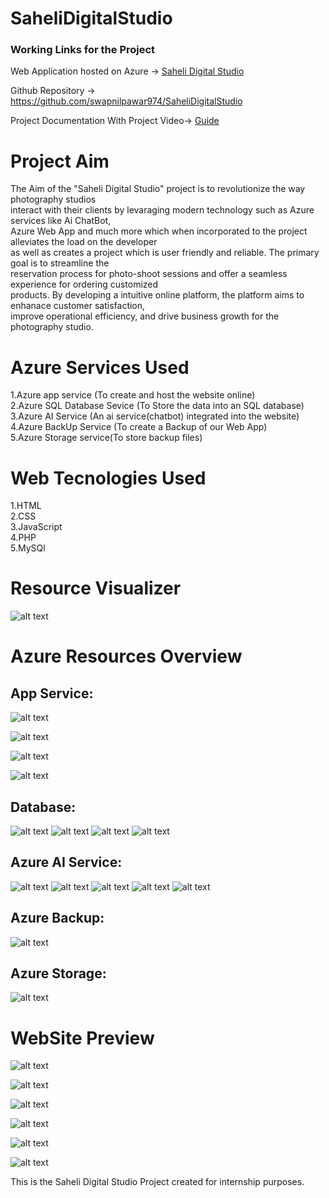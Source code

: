 # SaheliDigitalStudio

### Working Links for the Project

Web Application hosted on Azure -> [Saheli Digital Studio](https://sahelidisitalstudio.azurewebsites.net/)

Github Repository -> https://github.com/swapnilpawar974/SaheliDigitalStudio


Project Documentation With Project Video-> [Guide](https://drive.google.com/drive/folders/1qejoXr2uFto9ytSFhtZuB0Bbe-Y-tGp_?usp=sharing)

# Project Aim

The Aim of the "Saheli Digital Studio" project is to revolutionize the way photography studios<br>
interact with their clients by levaraging modern technology such as Azure services like Ai ChatBot,<br>
Azure Web App and much more which when incorporated to the project alleviates the load on the developer<br>
as well as creates a project which is user friendly and reliable. The primary goal is to streamline the <br>
reservation process for photo-shoot sessions and offer a seamless experience for ordering customized<br>
products. By developing a intuitive online platform, the platform aims to enhanace customer satisfaction,<br>
improve operational efficiency, and drive business growth for the photography studio.<br>

# Azure Services Used

1.Azure app service (To create and host the website online)<br>
2.Azure SQL Database Sevice (To Store the data into an SQL database)<br>
3.Azure AI Service (An ai service(chatbot) integrated into the website)<br>
4.Azure BackUp Service (To create a Backup of our Web App)<br>
5.Azure Storage service(To store backup files)<br>

# Web Tecnologies Used

1.HTML<br>
2.CSS<br>
3.JavaScript<br>
4.PHP<br>
5.MySQl<br>

# Resource Visualizer

![alt text](SaheliDigital_group.jpg)

# Azure Resources Overview

## App Service:
![alt text](webapp1.png)

![alt text](webapp2.png)

![alt text](App_Service1.png)

![alt text](App-Service2.png)

## Database:
![alt text](Database1.png)
![alt text](Databse2.png)
![alt text](DataBase.png)
![alt text](Database3.png)

## Azure AI Service:
![alt text](chatbotLanguage.png)
![alt text](Ai_Service.png)
![alt text](chatbot2.png)
![alt text](Chatbot3.png)
![alt text](Resources.png)

## Azure Backup:
![alt text](<azure backup-1.jpg>)

## Azure Storage:
![alt text](<azure storage.jpg>)

# WebSite Preview

![alt text](img1.png)

![alt text](img2.png)

![alt text](img3.png)

![alt text](img4.png)

![alt text](img5.png)

![alt text](img6.png)











This is the Saheli Digital Studio Project created for internship purposes.<br>


